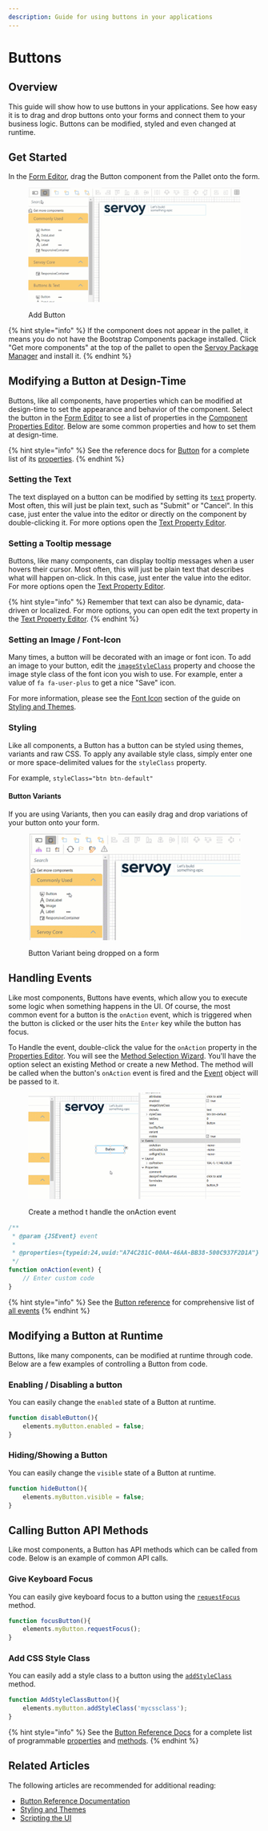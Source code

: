 ```yaml
---
description: Guide for using buttons in your applications
---
```


# Buttons

## Overview

This guide will show how to use buttons in your applications. See how easy it is to drag and drop buttons onto your forms and connect them to your business logic. Buttons can be modified, styled and even changed at runtime.

## Get Started

In the [Form Editor](../../../../../reference/readme\_servoycore/page-3/object-editors/form-editor.md), drag the Button component from the Pallet onto the form.

<figure><img src="../../../../images/exampleButton - Add Button (1).gif" alt=""><figcaption><p>Add Button</p></figcaption></figure>

{% hint style="info" %}
If the component does not appear in the pallet, it means you do not have the Bootstrap Components package installed. Click "Get more components" at the top of the pallet to open the [Servoy Package Manager](../../../../../reference/readme\_servoycore/page-3/package-manager.md) and install it.
{% endhint %}

## Modifying a Button at Design-Time

Buttons, like all components, have properties which can be modified at design-time to set the appearance and behavior of the component. Select the button in the [Form Editor](../../../../../reference/readme\_servoycore/page-3/object-editors/form-editor.md) to see a list of properties in the [Component Properties Editor](../../../../../reference/readme\_servoycore/page-3/object-editors/component-properties-editor.md). Below are some common properties and how to set them at design-time.

{% hint style="info" %}
See the reference docs for [Button](../../../../../reference/readme\_servoyextensions/ui-components/buttons-and-text/button.md) for a complete list of its [properties](../../../../../reference/readme\_servoyextensions/ui-components/buttons-and-text/button.md#properties-summary).
{% endhint %}

### Setting the Text

The text displayed on a button can be modified by setting its [`text`](../../../../../reference/readme\_servoyextensions/ui-components/buttons-and-text/button.md#text) property. Most often, this will just be plain text, such as "Submit" or "Cancel". In this case, just enter the value into the editor or directly on the component by double-clicking it. For more options open the [Text Property Editor](../../../../../reference/readme\_servoycore/page-3/object-editors/text-property-editor.md).

### Setting a Tooltip message

Buttons, like many components, can display tooltip messages when a user hovers their cursor. Most often, this will just be plain text that describes what will happen on-click. In this case, just enter the value into the editor. For more options open the [Text Property Editor](../../../../../reference/readme\_servoycore/page-3/object-editors/text-property-editor.md).


{% hint style="info" %}
Remember that text can also be dynamic, data-driven or localized. For more options, you can open edit the text property in the [Text Property Editor](../../../../../reference/readme\_servoycore/page-3/object-editors/text-property-editor.md).
{% endhint %}


### Setting an Image / Font-Icon  

Many times, a button will be decorated with an image or font icon. To add an image to your button, edit the [`imageStyleClass`](../../../../../reference/readme\_servoyextensions/ui-components/buttons-and-text/button.md#imagestyleclass) property and choose the image style class of the font icon you wish to use. For example, enter a value of `fa fa-user-plus` to get a nice "Save" icon.  

For more information, please see the [Font Icon](../../styling-and-themes/font-icons.md) section of the guide on [Styling and Themes](../../styling-and-themes/).  


### Styling

Like all components, a Button has a button can be styled using themes, variants and raw CSS. To apply any available style class, simply enter one or more space-delimited values for the `styleClass` property.

<img src="" alt="" data-size="original">For example, `styleClass="btn btn-default"`

#### Button Variants

If you are using Variants, then you can easily drag and drop variations of your button onto your form.

<figure><img src="../../../../images/exampleButton - Variant.gif" alt=""><figcaption><p>Button Variant being dropped on a form</p></figcaption></figure>

## Handling Events

Like most components, Buttons have events, which allow you to execute some logic when something happens in the UI. Of course, the most common event for a button is the `onAction` event, which is triggered when the button is clicked or the user hits the `Enter` key while the button has focus.

To Handle the event, double-click the value for the `onAction` property in the [Properties Editor](../../../../../reference/readme\_servoycore/page-3/object-editors/component-properties-editor.md). You will see the [Method Selection Wizard](../../../../../reference/readme\_servoycore/page-3/object-editors/method-selection-wizard.md). You'll have the option select an existing Method or create a new Method. The method will be called when the button's `onAction` event is fired and the [Event](../../../../../reference/readme\_servoycore/dev-api/application/jsevent.md) object will be passed to it.

<figure><img src="../../../../images/exampleButton - onAction (1).gif" alt=""><figcaption><p>Create a method t handle the onAction event</p></figcaption></figure>

```javascript
/**
 * @param {JSEvent} event
 *
 * @properties={typeid:24,uuid:"A74C281C-00AA-46AA-BB38-500C937F2D1A"}
 */
function onAction(event) {
	// Enter custom code
}
```

{% hint style="info" %}
See the [Button reference](../../../../../reference/readme\_servoyextensions/ui-components/buttons-and-text/button.md) for comprehensive list of [all events](../../../../../reference/readme\_servoyextensions/ui-components/buttons-and-text/button.md#events-summary)
{% endhint %}

## Modifying a Button at Runtime

Buttons, like many components, can be modified at runtime through code. Below are a few examples of controlling a Button from code.

### Enabling / Disabling a button

You can easily change the `enabled` state of a Button at runtime.

```javascript
function disableButton(){
	elements.myButton.enabled = false;
}
```

### Hiding/Showing a Button

You can easily change the `visible` state of a Button at runtime.

```javascript
function hideButton(){
	elements.myButton.visible = false;
}
```

## Calling Button API Methods

Like most components, a Button has API methods which can be called from code. Below is an example of common API calls.

### Give Keyboard Focus

You can easily give keyboard focus to a button using the [`requestFocus`](../../../../../reference/readme\_servoyextensions/ui-components/buttons-and-text/button.md#requestfocus) method.

```javascript
function focusButton(){
	elements.myButton.requestFocus();
}
```

### Add CSS Style Class

You can easily add a style class to a button using the [`addStyleClass`](../../../../../reference/readme\_servoyextensions/ui-components/buttons-and-text/button.md#addstyleclass) method.

```javascript
function AddStyleClassButton(){
	elements.myButton.addStyleClass('mycssclass');
}
```

{% hint style="info" %}
See the [Button Reference Docs](../../../../../reference/readme\_servoyextensions/ui-components/buttons-and-text/button.md) for a complete list of programmable [properties](../../../../../reference/readme\_servoyextensions/ui-components/buttons-and-text/button.md#properties-summary) and [methods](../../../../../reference/readme\_servoyextensions/ui-components/buttons-and-text/button.md#methods-summary).
{% endhint %}

## Related Articles

The following articles are recommended for additional reading:

* [Button Reference Documentation](../../../../../reference/readme\_servoyextensions/ui-components/buttons-and-text/button.md)
* [Styling and Themes](../../styling-and-themes/)
* [Scripting the UI](../../../programming-guide/scripting-the-ui/)
